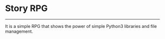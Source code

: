# Story RPG

---

It is a simple RPG that shows the power of simple Python3 libraries and file management.
